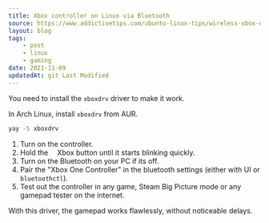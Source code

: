 ```yaml
---
title: Xbox controller on Linux via Bluetooth
source: https://www.addictivetips.com/ubuntu-linux-tips/wireless-xbox-one-controllers-on-linux-with-xow/
layout: blog
tags:
    - post
    - linux
    - gaming
date: 2021-11-09
updatedAt: git Last Modified
---
```


You need to install the `xboxdrv` driver to make it work.
<!-- excerpt -->

In Arch Linux, install `xboxdrv` from AUR.

```sh
yay -S xboxdrv
```

1. Turn on the controller.
2. Hold the <svg class="inline-block mx-1" fill="currentColor" width="1em" height="1em"><use xlink:href="/assets/icons/bootstrap.svg#xbox" /></svg><span class="sr-only">Xbox</span> button until it starts blinking quickly.
3. Turn on the Bluetooth on your PC if its off.
4. Pair the "Xbox One Controller" in the bluetooth settings (either with UI or `bluetoothctl`).
5. Test out the controller in any game, Steam Big Picture mode or any gamepad tester on the internet.

With this driver, the gamepad works flawlessly, without noticeable delays.

